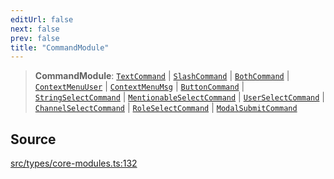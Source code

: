 ```yaml
---
editUrl: false
next: false
prev: false
title: "CommandModule"
---
```


> **CommandModule**: [`TextCommand`](/api/interfaces/textcommand/) \| [`SlashCommand`](/api/interfaces/slashcommand/) \| [`BothCommand`](/api/interfaces/bothcommand/) \| [`ContextMenuUser`](/api/interfaces/contextmenuuser/) \| [`ContextMenuMsg`](/api/interfaces/contextmenumsg/) \| [`ButtonCommand`](/api/interfaces/buttoncommand/) \| [`StringSelectCommand`](/api/interfaces/stringselectcommand/) \| [`MentionableSelectCommand`](/api/interfaces/mentionableselectcommand/) \| [`UserSelectCommand`](/api/interfaces/userselectcommand/) \| [`ChannelSelectCommand`](/api/interfaces/channelselectcommand/) \| [`RoleSelectCommand`](/api/interfaces/roleselectcommand/) \| [`ModalSubmitCommand`](/api/interfaces/modalsubmitcommand/)

## Source

[src/types/core-modules.ts:132](https://github.com/sern-handler/handler/blob/91b3768e376cfe22ec37d8ab44f4e4a4dfe8a1e8/src/types/core-modules.ts#L132)
